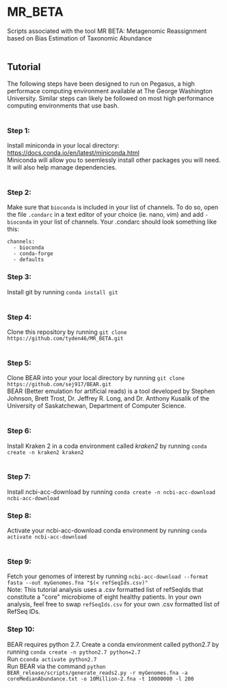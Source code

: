 # MR_BETA
Scripts associated with the tool MR BETA: Metagenomic Reassignment based on Bias Estimation of Taxonomic Abundance
</br> </br>
## Tutorial </br>
The following steps have been designed to run on Pegasus, a high performace computing environment available at The George Washington University. Similar steps can likely be followed on most high performance computing environments that use bash. </br> </br>
### Step 1: </br>
Install miniconda in your local directory: https://docs.conda.io/en/latest/miniconda.html </br>
Miniconda will allow you to seemlessly install other packages you will need. It will also help manage dependencies. </br> </br>
### Step 2: </br>
Make sure that `bioconda` is included in your list of channels. To do so, open the file `.condarc` in a text editor of your choice (ie. nano, vim) and add `- bioconda` in your list of channels. Your .condarc should look something like this:
```
channels:
  - bioconda
  - conda-forge
  - defaults
```
### Step 3: <br>
Install git by running `conda install git` </br> </br>

### Step 4: </br>
Clone this repository by running `git clone https://github.com/tyden46/MR_BETA.git` </br> </br>

### Step 5: </br>
Clone BEAR into your your local directory by running `git clone https://github.com/sej917/BEAR.git` </br>
BEAR (Better emulation for artificial reads) is a tool developed by Stephen Johnson, Brett Trost, Dr. Jeffrey R. Long, and Dr. Anthony Kusalik of the University of Saskatchewan, Department of Computer Science. </br> </br>

### Step 6: </br>
Install Kraken 2 in a coda environment called *kraken2* by running `conda create -n kraken2 kraken2` </br> </br>

### Step 7: </br>
Install ncbi-acc-download by running `conda create -n ncbi-acc-download ncbi-acc-download` </br>

### Step 8: </br>
Activate your ncbi-acc-download conda environment by running `conda activate ncbi-acc-download` </br> </br>

### Step 9: </br>
Fetch your genomes of interest by running `ncbi-acc-download --format fasta --out myGenomes.fna "$(< refSeqIds.csv)"` </br>
Note: This tutorial analysis uses a .csv formatted list of refSeqIds that constitute a "core" microbiome of eight healthy patients. In your own analysis, feel free to swap `refSeqIds.csv` for your own .csv formatted list of RefSeq IDs.

### Step 10: </br>
BEAR requires python 2.7. Create a conda environment called python2.7 by running `conda create -n python2.7 python=2.7` </br>
Run c`conda activate python2.7` </br>
Run BEAR via the command `python BEAR_release/scripts/generate_reads2.py -r myGenomes.fna -a coreMedianAbundance.txt -o 10Million-2.fna -t 10000000 -l 200`

